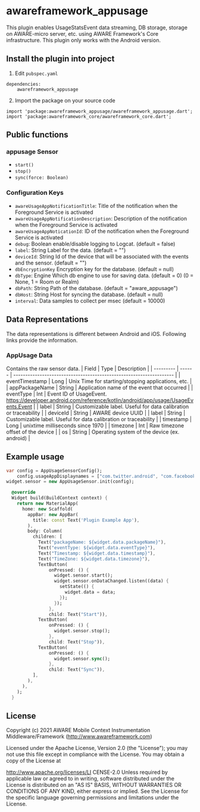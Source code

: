 # awareframework_appusage
This plugin enables UsageStatsEvent data streaming, DB storage, storage on AWARE-micro server, etc. using AWARE Framework's Core infrastructure.
This plugin only works with the Android version.

## Install the plugin into project
1. Edit `pubspec.yaml`
```
dependencies:
    awareframework_appusage
```

2. Import the package on your source code
```
import 'package:awareframework_appusage/awareframework_appusage.dart';
import 'package:awareframework_core/awareframework_core.dart';
```

## Public functions
### appusage Sensor
- `start()`
- `stop()` 
- `sync(force: Boolean)`

### Configuration Keys
- `awareUsageAppNotificationTitle`: Title of the notification when the Foreground Service is activated
- `awareUsageAppNotificationDescription`: Description of the notification when the Foreground Service is activated
- `awareUsageAppNoticationId`: ID of the notification when the Foreground Service is activated
- `debug`: Boolean enable/disable logging to Logcat. (default = false)
- `label`: String Label for the data. (default = "")
- `deviceId`: String Id of the device that will be associated with the events and the sensor. (default = "")
- `dbEncryptionKey` Encryption key for the database. (default = null)
- `dbType`: Engine Which db engine to use for saving data. (default = 0) (0 = None, 1 = Room or Realm)
- `dbPath`: String Path of the database. (default = "aware_appusage")
- `dbHost`: String Host for syncing the database. (default = null)
- `interval`: Data samples to collect per msec (default = 10000)

## Data Representations
The data representations is different between Android and iOS. Following links provide the information.

### AppUsage Data
Contains the raw sensor data.
| Field           | Type   | Description                                                         |
| ---------       | ------ | ------------------------------------------------------------------- |
| eventTimestamp  | Long   | Unix Time for starting/stopping applications, etc.                  |
| appPackageName  | String | Application name of the event that occurred                         |
| eventType       | Int    | Event ID of UsageEvent. https://developer.android.com/reference/kotlin/android/app/usage/UsageEvents.Event |
| label           | String | Customizable label. Useful for data calibration or traceability     |
| deviceId        | String | AWARE device UUID                                                   |
| label           | String | Customizable label. Useful for data calibration or traceability     |
| timestamp       | Long   | unixtime milliseconds since 1970                                    |
| timezone        | Int    | Raw timezone offset of the device                              |
| os              | String | Operating system of the device (ex. android)                        |

## Example usage
```dart
var config = AppUsageSensorConfig();
    config.usageAppDisplaynames = ["com.twitter.android", "com.facebook.orca", "com.facebook.katana", "com.instagram.android", "jp.naver.line.android", "com.ss.android.ugc.trill"];
widget.sensor = new AppUsageSensor.init(config);

  @override
  Widget build(BuildContext context) {
    return new MaterialApp(
      home: new Scaffold(
        appBar: new AppBar(
          title: const Text('Plugin Example App'),
        ),
        body: Column(
          children: [
            Text("packageName: ${widget.data.packageName}"),
            Text("eventType: ${widget.data.eventType}"),
            Text("Timestamp: ${widget.data.timestamp}"),
            Text("TimeZone: ${widget.data.timezone}"),
            TextButton(
                onPressed: () {
                  widget.sensor.start();
                  widget.sensor.onDataChanged.listen((data) {
                    setState(() {
                      widget.data = data;
                    });
                  });
                },
                child: Text("Start")),
            TextButton(
                onPressed: () {
                  widget.sensor.stop();
                },
                child: Text("Stop")),
            TextButton(
                onPressed: () {
                  widget.sensor.sync();
                },
                child: Text("Sync")),
          ],
        ),
      ),
    );
  }

```

## License
Copyright (c) 2021 AWARE Mobile Context Instrumentation Middleware/Framework (http://www.awareframework.com)

Licensed under the Apache License, Version 2.0 (the "License"); you may not use this file except in compliance with the License. You may obtain a copy of the License at

http://www.apache.org/licenses/LI
CENSE-2.0 Unless required by applicable law or agreed to in writing, software distributed under the License is distributed on an "AS IS" BASIS, WITHOUT WARRANTIES OR CONDITIONS OF ANY KIND, either express or implied. See the License for the specific language governing permissions and limitations under the License.
